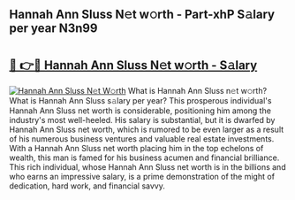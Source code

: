 ## Hannah Ann Sluss N𝚎t w𝚘rth - Part-xhP S𝚊lary per year N3n99

# <h2><a href="http://gc3dppd.nevu.top/?p=Hannah+Ann+Sluss">🔗 👉🔴 Hannah Ann Sluss N𝚎t w𝚘rth - S𝚊lary</a></h2>

[![Hannah Ann Sluss N𝚎t W𝚘rth](https://i.imgur.com/Oavwk0R.jpeg)](http://gc3dppd.nevu.top/?p=Hannah+Ann+Sluss)
What is Hannah Ann Sluss n𝚎t w𝚘rth? What is Hannah Ann Sluss s𝚊lary per year?
This prosperous individual's Hannah Ann Sluss net worth is considerable, positioning him among the industry's most well-heeled. His salary is substantial, but it is dwarfed by Hannah Ann Sluss net worth, which is rumored to be even larger as a result of his numerous business ventures and valuable real estate investments. With a Hannah Ann Sluss net worth placing him in the top echelons of wealth, this man is famed for his business acumen and financial brilliance. This rich individual, whose Hannah Ann Sluss net worth is in the billions and who earns an impressive salary, is a prime demonstration of the might of dedication, hard work, and financial savvy.

